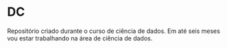 # DC
Repositório criado durante o curso de ciência de dados.
Em até seis meses vou estar trabalhando na área de ciência de dados.
